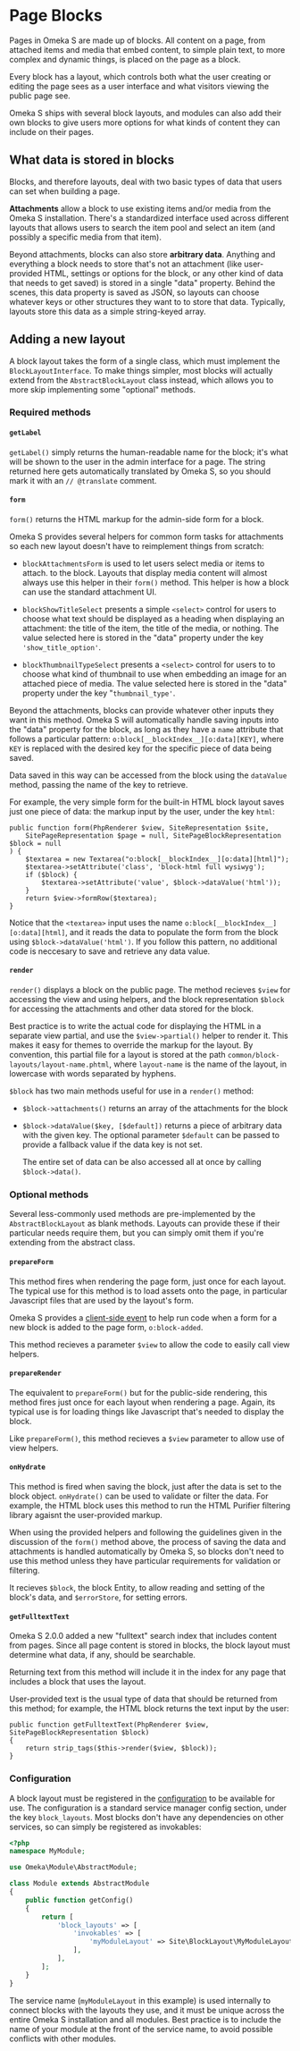 # Page Blocks

Pages in Omeka S are made up of blocks. All content on a page, from attached
items and media that embed content, to simple plain text, to more complex and
dynamic things, is placed on the page as a block.

Every block has a layout, which controls both what the user creating or editing
the page sees as a user interface and what visitors viewing the public page
see.

Omeka S ships with several block layouts, and modules can also add their own
blocks to give users more options for what kinds of content they can include on
their pages.

## What data is stored in blocks

Blocks, and therefore layouts, deal with two basic types of data that users can
set when building a page.

**Attachments** allow a block to use existing items and/or media from the Omeka
S installation. There's a standardized interface used across different layouts
that allows users to search the item pool and select an item (and possibly a
specific media from that item).

Beyond attachments, blocks can also store **arbitrary data**. Anything and
everything a block needs to store that's not an attachment (like user-provided
HTML, settings or options for the block, or any other kind of data that needs
to get saved) is stored in a single "data" property. Behind the scenes, this
data property is saved as JSON, so layouts can choose whatever keys or other
structures they want to to store that data. Typically, layouts store this data
as a simple string-keyed array.

## Adding a new layout

A block layout takes the form of a single class, which must implement the
`BlockLayoutInterface`. To make things simpler, most blocks will actually
extend from the `AbstractBlockLayout` class instead, which allows you to more
skip implementing some "optional" methods.

### Required methods

#### `getLabel`

`getLabel()` simply returns the human-readable name for the block; it's what
will be shown to the user in the admin interface for a page. The string
returned here gets automatically translated by Omeka S, so you should mark it
with an `// @translate` comment.

#### `form`

`form()` returns the HTML markup for the admin-side form for a block.

Omeka S provides several helpers for common form tasks for attachments
so each new layout doesn't have to reimplement things from scratch:

- `blockAttachmentsForm` is used to let users select media or items to
  attach. to the block. Layouts that display media content will almost
  always use this helper in their `form()` method. This helper is how a block
  can use the standard attachment UI.

- `blockShowTitleSelect` presents a simple `<select>` control for users
  to choose what text should be displayed as a heading when displaying
  an attachment: the title of the item, the title of the media, or
  nothing. The value selected here is stored in the "data" property
  under the key `'show_title_option'`.

- `blockThumbnailTypeSelect` presents a `<select>` control for users to
  to choose what kind of thumbnail to use when embedding an image for an
  attached piece of media. The value selected here is stored in the "data"
  property under the key "`thumbnail_type'`.

Beyond the attachments, blocks can provide whatever other inputs they want in
this method. Omeka S will automatically handle saving inputs into the "data"
property for the block, as long as they have a `name` attribute that follows
a particular pattern: `o:block[__blockIndex__][o:data][KEY]`, where `KEY` is
replaced with the desired key for the specific piece of data being saved.

Data saved in this way can be accessed from the block using the `dataValue`
method, passing the name of the key to retrieve.

For example, the very simple form for the built-in HTML block layout saves
just one piece of data: the markup input by the user, under the key `html`:

```php-inline
public function form(PhpRenderer $view, SiteRepresentation $site,
    SitePageRepresentation $page = null, SitePageBlockRepresentation $block = null
) {
    $textarea = new Textarea("o:block[__blockIndex__][o:data][html]");
    $textarea->setAttribute('class', 'block-html full wysiwyg');
    if ($block) {
        $textarea->setAttribute('value', $block->dataValue('html'));
    }
    return $view->formRow($textarea);
}
```

Notice that the `<textarea>` input uses the name `o:block[__blockIndex__][o:data][html]`,
and it reads the data to populate the form from the block using
`$block->dataValue('html')`. If you follow this pattern, no additional code is neccesary
to save and retrieve any data value.

#### `render`

`render()` displays a block on the public page. The method recieves `$view` for
accessing the view and using helpers, and the block representation `$block` for
accessing the attachments and other data stored for the block.

Best practice is to write the actual code for displaying the HTML in a
separate view partial, and use the `$view->partial()` helper to render it.
This makes it easy for themes to override the markup for the layout. By
convention, this partial file for a layout is stored at the path
`common/block-layouts/layout-name.phtml`, where `layout-name` is the name
of the layout, in lowercase with words separated by hyphens.

`$block` has two main methods useful for use in a `render()` method:

- `$block->attachments()` returns an array of the attachments for the block
- `$block->dataValue($key, [$default])` returns a piece of arbitrary data with the
  given key. The optional parameter `$default` can be passed to provide a fallback
  value if the data key is not set.

  The entire set of data can be also accessed all at once by calling `$block->data()`.

### Optional methods

Several less-commonly used methods are pre-implemented by the `AbstractBlockLayout`
as blank methods. Layouts can provide these if their particular needs require
them, but you can simply omit them if you're extending from the abstract class.

#### `prepareForm`

This method fires when rendering the page form, just once
for each layout. The typical use for this method is to load assets onto the
page, in particular Javascript files that are used by the layout's form.

Omeka S provides a [client-side event](../events/client_events.md)
to help run code when a form for a new block is added to the page form,
`o:block-added`.

This method recieves a parameter `$view` to allow the code to easily call
view helpers.

#### `prepareRender`

The equivalent to `prepareForm()` but for the public-side
rendering, this method fires just once for each layout when rendering a page.
Again, its typical use is for loading things like Javascript that's needed
to display the block.

Like `prepareForm()`, this method recieves a `$view` parameter to allow use
of view helpers.

#### `onHydrate`

This method is fired when saving the block, just after the data
is set to the block object. `onHydrate()` can be used to validate or filter the
data. For example, the HTML block uses this method to run the HTML Purifier
filtering library agaisnt the user-provided markup.

When using the provided helpers and following the guidelines given in the
discussion of the `form()` method above, the process of saving the data and
attachments is handled automatically by Omeka S, so blocks don't need to use
this method unless they have particular requirements for validation or
filtering.

It recieves `$block`, the block Entity, to allow reading and setting of the
block's data, and `$errorStore`, for setting errors.

#### `getFulltextText`

Omeka S 2.0.0 added a new "fulltext" search index that
includes content from pages. Since all page content is stored in blocks,
the block layout must determine what data, if any, should be searchable.

Returning text from this method will include it in the index for any page
that includes a block that uses the layout.

User-provided text is the usual type of data that should be returned from
this method; for example, the HTML block returns the text input by the user:

```php-inline
public function getFulltextText(PhpRenderer $view, SitePageBlockRepresentation $block)
{
    return strip_tags($this->render($view, $block));
}
```

### Configuration

A block layout must be registered in the [configuration](../configuration/index.md) to be
available for use. The configuration is a standard service manager config
section, under the key `block_layouts`. Most blocks don't have any
dependencies on other services, so can simply be registered as invokables:

```php
<?php
namespace MyModule;

use Omeka\Module\AbstractModule;

class Module extends AbstractModule
{
    public function getConfig()
    {
        return [
            'block_layouts' => [
                'invokables' => [
                    'myModuleLayout' => Site\BlockLayout\MyModuleLayout::class,
                ],
            ],
        ];
    }
}
```

The service name (`myModuleLayout` in this example) is used internally to
connect blocks with the layouts they use, and it must be unique across the
entire Omeka S installation and all modules. Best practice is to include the
name of your module at the front of the service name, to avoid possible
conflicts with other modules.
